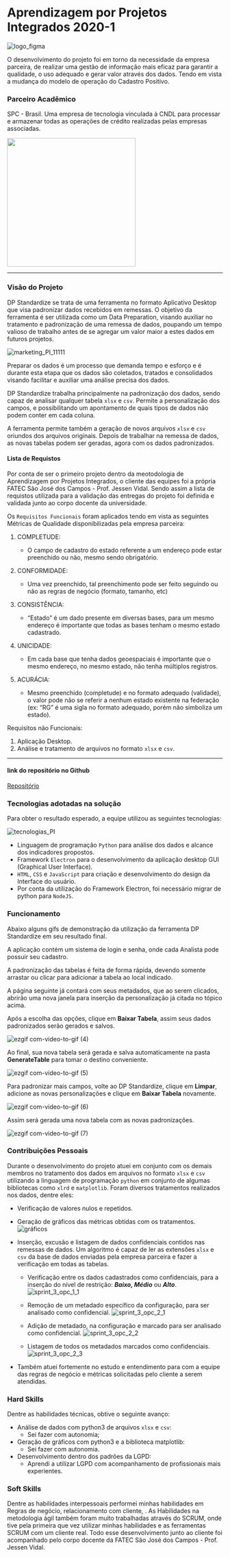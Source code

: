 # Aprendizagem por Projetos Integrados 2020-1
![logo_figma](https://user-images.githubusercontent.com/56441534/138282337-943cad4b-ddad-43b0-a959-aa154fa47837.png)

O desenvolvimento do projeto foi em torno da necessidade da empresa parceira, de realizar uma gestão de informação mais eficaz para garantir a qualidade, o uso adequado e gerar valor através dos dados.
Tendo em vista a mudança do modelo de operação do Cadastro Positivo.


### Parceiro Acadêmico
SPC - Brasil. Uma empresa de tecnologia vinculada à CNDL para processar e armazenar todas as operações de crédito realizadas pelas empresas associadas.

<img src="https://user-images.githubusercontent.com/56441534/138450126-38d20c22-1d13-463b-b7af-3174a93ea759.png" width="300"/>

***

### Visão do Projeto
DP Standardize se trata de uma ferramenta no formato Aplicativo Desktop que visa padronizar dados recebidos em remessas. O objetivo da ferramenta é ser utilizada como um Data Preparation, visando auxiliar no tratamento e padronização de uma remessa de dados, poupando um tempo valioso de trabalho antes de se agregar um valor maior a estes dados em futuros projetos.

![marketing_PI_11111](https://user-images.githubusercontent.com/57918707/87260544-dbc5ef80-c488-11ea-8987-faec80939a8b.png)

Preparar os dados é um processo que demanda tempo e esforço e é durante esta etapa que os dados são coletados, tratados e consolidados visando facilitar e auxiliar uma análise precisa dos dados.

DP Standardize trabalha principalmente na padronização dos dados, sendo capaz de analisar qualquer tabela ```xlsx``` e ```csv```. Permite a personalização dos campos, e possibilitando um apontamento de quais tipos de dados não podem conter em cada coluna.

A ferramenta permite também a geração de novos arquivos ```xlsx``` e ```csv``` oriundos dos arquivos originais. Depois de trabalhar na remessa de dados, as novas tabelas podem ser geradas, agora com os dados padronizados.

#### Lista de Requistos 
Por conta de ser o primeiro projeto dentro da meotodologia de Aprendizagem por Projetos Integrados, o cliente das equipes foi a própria FATEC São José dos Campos - Prof. Jessen Vidal. Sendo assim a lista de requistos utilizada para a validação das entregas do projeto foi definida e validada junto ao corpo docente da universidade. 

Os ```Requisitos Funcionais``` foram aplicados tendo em vista as seguintes Métricas de Qualidade disponibilizadas pela empresa parceira:

1. COMPLETUDE:
    - O campo de cadastro do estado referente a um endereço pode estar preenchido ou não, mesmo sendo obrigatório.

2. CONFORMIDADE:
    - Uma vez preenchido, tal preenchimento pode ser feito seguindo ou não as regras de negócio (formato, tamanho, etc)

3. CONSISTÊNCIA:
    - “Estado” é um dado presente em diversas bases, para um mesmo endereço é importante que todas as bases tenham o mesmo estado cadastrado.

4. UNICIDADE:
    - Em cada base que tenha dados geoespaciais é importante que o mesmo endereço, no mesmo estado, não tenha múltiplos registros.

5. ACURÁCIA:
    - Mesmo preenchido (completude) e no formato adequado (validade), o valor pode não se referir a nenhum estado existente na federação 
(ex: “RG” é uma sigla no formato adequado, porém não simboliza um estado).


Requisitos não Funcionais:
1. Aplicação Desktop.
2. Análise e tratamento de arquivos no formato ```xlsx``` e ```csv```.

***

#### link do repositório no Github
[Repositório](https://github.com/Mateus-Prestes/Tratamento-de-dados-SPC/tree/master)


### Tecnologias adotadas na solução
Para obter o resultado esperado, a equipe utilizou as seguintes tecnologias:

![tecnologias_PI](https://user-images.githubusercontent.com/56441214/87261156-8c34f300-c48b-11ea-89cf-a96eef22661c.png)

- Linguagem de programação ```Python``` para análise dos dados e alcance dos indicadores propostos.
- Framework ```Electron``` para o desenvolvimento da aplicação desktop GUI (Graphical User Interface).
- ```HTML```, ```CSS``` e ```JavaScript``` para criação e desenvolvimento do design da Interface do usuário.
- Por conta da utilização do Framework Electron, foi necessário migrar de python para ```NodeJS```. 

### Funcionamento

Abaixo alguns gifs de demonstração da utilização da ferramenta DP Standardize em seu resultado final.

A aplicação contém um sistema de login e senha, onde cada Analista pode possuir seu cadastro.

A padronização das tabelas é feita de forma rápida, devendo somente arrastar ou clicar para adicionar a tabela ao local indicado.

A página seguinte já contará com seus metadados, que ao serem clicados, abrirão uma nova janela para inserção da personalização já citada no tópico acima.

Após a escolha das opções, clique em **Baixar Tabela**, assim seus dados padronizados serão gerados e salvos. 

![ezgif com-video-to-gif (4)](https://user-images.githubusercontent.com/57918707/87265117-47fc1f80-c498-11ea-8787-60aab6d6b2e4.gif)

Ao final, sua nova tabela será gerada e salva automaticamente na pasta **GenerateTable** para tomar o destino conveniente.

![ezgif com-video-to-gif (5)](https://user-images.githubusercontent.com/57918707/87265314-dc668200-c498-11ea-9721-fe048f989bf3.gif)

Para padronizar mais campos, volte ao DP Standardize, clique em **Limpar**, adicione as novas personalizações e clique em **Baixar Tabela** novamente.

![ezgif com-video-to-gif (6)](https://user-images.githubusercontent.com/57918707/87265504-5dbe1480-c499-11ea-9b1e-51bab99032d0.gif)

Assim será gerada uma nova tabela com as novas padronizações.

![ezgif com-video-to-gif (7)](https://user-images.githubusercontent.com/57918707/87265568-7c241000-c499-11ea-90f2-1b7276aeaa5b.gif)


### Contribuições Pessoais
Durante o desenvolvimento do projeto atuei em conjunto com os demais membros no tratamento dos dados em arquivos no formato ```xlsx``` e ```csv``` utilizando a linguagem de programação ```python``` em conjunto de algumas bibliotecas como ```xlrd``` e ```matplotlib```.
Foram diversos tratamentos realizados nos dados, dentre eles:
- Verificação de valores nulos e repetidos.
- Geração de gráficos das métricas obtidas com os tratamentos.
![gráficos](https://user-images.githubusercontent.com/57918707/87258902-93ed9b00-c47d-11ea-8016-06595b8f563e.jpeg)

- Inserção, excusão e listagem de dados confidenciais contidos nas remessas de dados.
Um algoritmo é capaz de ler as extensões ```xlsx``` e ```csv``` da base de dados enviadas pela empresa parceira e fazer a verificação em todas as tabelas.

    - Verificação entre os dados cadastrados como confidenciais, para a inserção do nível de restrição: **_Baixo, Médio_** ou **_Alto_**.
![sprint_3_opc_1_1](https://user-images.githubusercontent.com/57918707/83317345-302b4d80-a202-11ea-8b2c-ba5d8db5ce37.gif)

    - Remoção de um metadado específico da configuração, para ser analisado como confidencial.
![sprint_3_opc_2_1](https://user-images.githubusercontent.com/57918707/83317359-594bde00-a202-11ea-9b2d-041e2bda4adb.gif)

    - Adição de metadado, na configuração e marcado para ser analisado como confidencial.
![sprint_3_opc_2_2](https://user-images.githubusercontent.com/57918707/83317378-78e30680-a202-11ea-803a-a9d7c16fc75e.gif)

    - Listagem de todos os metadados marcados como confidenciais.
![sprint_3_opc_2_3](https://user-images.githubusercontent.com/57918707/83317393-a2039700-a202-11ea-8704-ab287e6b240f.gif)

- Também atuei fortemente no estudo e entendimento para com a equipe das regras de negócio e métricas solicitadas pelo cliente a serem atendidas.

### Hard Skills
Dentre as habilidades técnicas, obtive o seguinte avanço:
- Análise de dados com python3 de arquivos ```xlsx``` e ```csv```:
    - Sei fazer com autonomia;
- Geração de gráficos com python3 e a biblioteca matplotlib:
    - Sei fazer com autonomia.
- Desenvolvimento dentro dos padrões da LGPD:
    - Aprendi a utilizar LGPD com acompanhamento de profissionais mais experientes.

### Soft Skills
Dentre as habilidades interpessoais performei minhas habilidades em Regras de negócio, relacionamento com cliente, .
As Habilidades na metodologia ágil também foram muito trabalhadas através do SCRUM, onde tive pela primeira que vez utilizar minhas habilidades e as ferramentas SCRUM com um cliente real. Todo esse desenvolvimento junto ao cliente foi acompanhado pelo corpo docente da FATEC São José dos Campos - Prof. Jessen Vidal.

 

